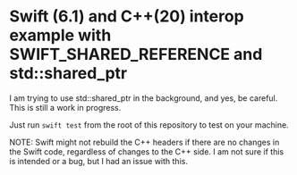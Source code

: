 # Swift (6.1) and C++(20) interop example with SWIFT_SHARED_REFERENCE and std::shared_ptr

I am trying to use std::shared_ptr in the background, and yes, be careful. This is still a work in progress.

Just run `swift test` from the root of this repository to test on your machine.

NOTE: Swift might not rebuild the C++ headers if there are no changes in the Swift code, regardless of changes to the C++ side. I am not sure if this is intended or a bug, but I had an issue with this.
